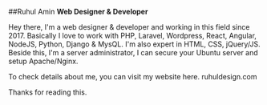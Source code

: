 ##Ruhul Amin
**Web Designer & Developer**

Hey there, 
I'm a web designer & developer and working in this field since 2017. Basically I love to work with PHP, Laravel, Wordpress, React, Angular, NodeJS, Python, Django & MysQL. I'm also expert in HTML, CSS, jQuery/JS. Beside this, I'm a server administrator, I can secure your Ubuntu server and setup Apache/Nginx.

To check details about me, you can visit my website here. ruhuldesign.com

Thanks for reading this.
